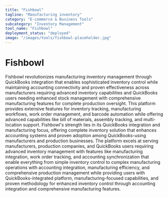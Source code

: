 ```yaml
---
title: "Fishbowl"
tagline: "Manufacturing inventory"
category: "E-commerce & Business Tools"
subcategory: "Inventory Management"
tool_name: "Fishbowl"
deployment_status: "deployed"
image: "/images/tools/fishbowl-placeholder.jpg"
---
```


# Fishbowl

Fishbowl revolutionizes manufacturing inventory management through QuickBooks integration that enables sophisticated inventory control while maintaining accounting connectivity and proven effectiveness across manufacturers requiring advanced inventory capabilities and QuickBooks users needing enhanced stock management with comprehensive manufacturing features for complete production oversight. This platform provides extensive features for inventory tracking, manufacturing workflows, work order management, and barcode automation while offering advanced capabilities like bill of materials, assembly tracking, and multi-location support. Fishbowl's strength lies in its QuickBooks integration and manufacturing focus, offering complete inventory solution that enhances accounting systems and proven adoption among QuickBooks-using manufacturers and production businesses. The platform excels at serving manufacturers, production companies, and QuickBooks users requiring advanced inventory management with features like manufacturing integration, work order tracking, and accounting synchronization that enable everything from simple inventory control to complex manufacturing operations with accounting integration, manufacturing efficiency, and comprehensive production management while providing users with QuickBooks-integrated platform, manufacturing-focused capabilities, and proven methodology for enhanced inventory control through accounting integration and comprehensive manufacturing features.